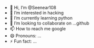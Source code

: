 - 👋 Hi, I’m @Seenear108
- 👀 I’m interested in hacking 
- 🌱 I’m currently learning python 
- 💞️ I’m looking to collaborate on ...github
- 📫 How to reach me google 
- 😄 Pronouns: ...
- ⚡ Fun fact: ...

<!---
Seenear108/Seenear108 is a ✨ special ✨ repository because its `README.md` (this file) appears on your GitHub profile.
You can click the Preview link to take a look at your changes.
--->
